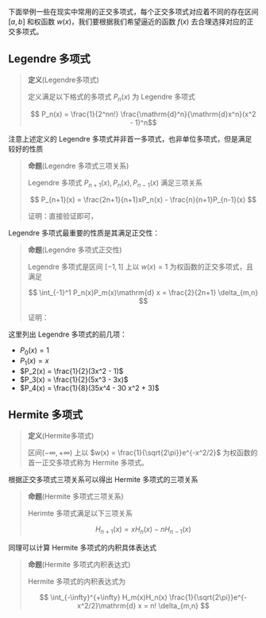 

下面举例一些在现实中常用的正交多项式，每个正交多项式对应着不同的存在区间 $[a,b]$ 和权函数 $w(x)$，我们要根据我们希望逼近的函数 $f(x)$ 去合理选择对应的正交多项式。

## Legendre 多项式

> **定义**(Legendre多项式)
>
> 定义满足以下格式的多项式 $P_n(x)$ 为 Legendre 多项式
>
> $$ P_n(x) = \frac{1}{2^nn!} \frac{\mathrm{d}^n}{\mathrm{d}x^n}(x^2 - 1)^n$$

注意上述定义的 Legendre 多项式并非首一多项式，也非单位多项式，但是满足较好的性质

> **命题**(Legendre 多项式三项关系)
>
> Legendre 多项式 $P_{n+1}(x),P_n(x),P_{n-1}(x)$ 满足三项关系
>
> $$ P_{n+1}(x) = \frac{2n+1}{n+1}xP_n(x) - \frac{n}{n+1}P_{n-1}(x) $$
>
> 证明：直接验证即可，

Legendre 多项式最重要的性质是其满足正交性：

> **命题**(Legendre 多项式正交性)
>
> Legendre 多项式是区间 $[-1,1]$ 上以 $w(x) = 1$ 为权函数的正交多项式，且满足
>
> $$ \int_{-1}^1 P_n(x)P_m(x)\mathrm{d} x = \frac{2}{2n+1} \delta_{m,n} $$
>
> 证明：

这里列出 Legendre 多项式的前几项：

- $P_0(x) = 1$
- $P_1(x) = x$
- $P_2(x) = \frac{1}{2}(3x^2 - 1)$
- $P_3(x) = \frac{1}{2}(5x^3 - 3x)$
- $P_4(x) = \frac{1}{8}(35x^4 - 30 x^2 + 3)$

## Hermite 多项式

> **定义**(Hermite多项式)
>
> 区间$(-\infty, +\infty)$ 上以 $w(x) = \frac{1}{\sqrt{2\pi}}e^{-x^2/2}$ 为权函数的首一正交多项式称为 Hermite 多项式。

根据正交多项式三项关系可以得出 Hermite 多项式的三项关系

> **命题**(Hermite 多项式三项关系)
>
> Herimte 多项式满足以下三项关系
>
> $$
H_{n+1}(x) = xH_n(x) - nH_{n-1}(x)
$$

同理可以计算 Hermite 多项式的内积具体表达式

> **命题**(Hermite 多项式内积表达式)
>
> Hermite 多项式的内积表达式为
>
> $$
\int_{-\infty}^{+\infty} H_m(x)H_n(x) \frac{1}{\sqrt{2\pi}}e^{-x^2/2}\mathrm{d} x = n! \delta_{m,n}
$$


